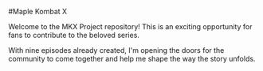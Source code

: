 #Maple Kombat X

Welcome to the MKX Project repository! This is an exciting opportunity for fans to contribute to the beloved series.

With nine episodes already created, I'm opening the doors for the community to come together and help me shape the way the story unfolds.
